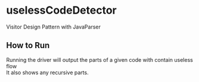 # uselessCodeDetector
Visitor Design Pattern with JavaParser

## How to Run
Running the driver will output the parts of a given code with contain useless flow \
It also shows any recursive parts.